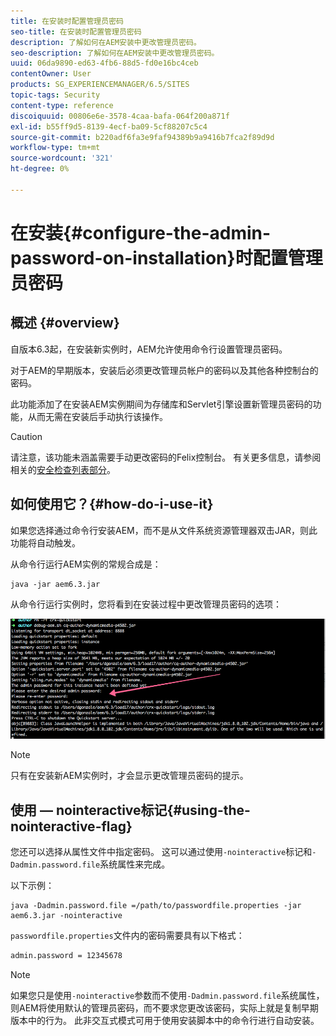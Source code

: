 ```yaml
---
title: 在安装时配置管理员密码
seo-title: 在安装时配置管理员密码
description: 了解如何在AEM安装中更改管理员密码。
seo-description: 了解如何在AEM安装中更改管理员密码。
uuid: 06da9890-ed63-4fb6-88d5-fd0e16bc4ceb
contentOwner: User
products: SG_EXPERIENCEMANAGER/6.5/SITES
topic-tags: Security
content-type: reference
discoiquuid: 00806e6e-3578-4caa-bafa-064f200a871f
exl-id: b55ff9d5-8139-4ecf-ba09-5cf88207c5c4
source-git-commit: b220adf6fa3e9faf94389b9a9416b7fca2f89d9d
workflow-type: tm+mt
source-wordcount: '321'
ht-degree: 0%

---
```


# 在安装{#configure-the-admin-password-on-installation}时配置管理员密码

## 概述 {#overview}

自版本6.3起，在安装新实例时，AEM允许使用命令行设置管理员密码。

对于AEM的早期版本，安装后必须更改管理员帐户的密码以及其他各种控制台的密码。

此功能添加了在安装AEM实例期间为存储库和Servlet引擎设置新管理员密码的功能，从而无需在安装后手动执行该操作。

>[!CAUTION]
>
>请注意，该功能未涵盖需要手动更改密码的Felix控制台。 有关更多信息，请参阅相关的[安全检查列表部分](/help/sites-administering/security-checklist.md#change-default-passwords-for-the-aem-and-osgi-console-admin-accounts)。

## 如何使用它？{#how-do-i-use-it}

如果您选择通过命令行安装AEM，而不是从文件系统资源管理器双击JAR，则此功能将自动触发。

从命令行运行AEM实例的常规合成是：

```shell
java -jar aem6.3.jar
```

从命令行运行实例时，您将看到在安装过程中更改管理员密码的选项：

![chlimage_1-116](assets/chlimage_1-116a.png)

>[!NOTE]
>
>只有在安装新AEM实例时，才会显示更改管理员密码的提示。

## 使用 — nointeractive标记{#using-the-nointeractive-flag}

您还可以选择从属性文件中指定密码。 这可以通过使用`-nointeractive`标记和`-Dadmin.password.file`系统属性来完成。

以下示例：

```shell
java -Dadmin.password.file =/path/to/passwordfile.properties -jar aem6.3.jar -nointeractive
```

`passwordfile.properties`文件内的密码需要具有以下格式：

```xml
admin.password = 12345678
```

>[!NOTE]
>
>如果您只是使用`-nointeractive`参数而不使用`-Dadmin.password.file`系统属性，则AEM将使用默认的管理员密码，而不要求您更改该密码，实际上就是复制早期版本中的行为。 此非交互式模式可用于使用安装脚本中的命令行进行自动安装。
